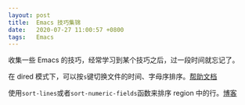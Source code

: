 ```yaml
---
layout: post
title:  Emacs 技巧集锦
date:   2020-07-27 11:00:57 +0800
tags:   Emacs
---
```


收集一些 Emacs 的技巧，经常学习到某个技巧之后，过一段时间就忘记了。

在 dired 模式下，可以按`s`键切换文件的时间、字母序排序。[帮助文档][dired-sort]

使用`sort-lines`或者`sort-numeric-fields`函数来排序 region 中的行。[博客][sort-lines]

[dired-sort]: https://www.gnu.org/software/emacs/manual/html_node/emacs/Dired-Updating.html
[sort-lines]: http://pragmaticemacs.com/emacs/sort-lines-in-a-region/
